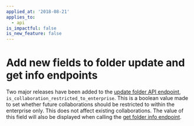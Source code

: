```yaml
---
applied_at: '2018-08-21'
applies_to:
  - api
is_impactful: false
is_new_feature: false
---
```


# Add new fields to folder update and get info endpoints

Two major releases have been added to the [update folder API endpoint](endpoint://put-folders-id),
`is_collaboration_restricted_to_enterprise`. This is a boolean value made to
set whether future collaborations should be restricted to within the enterprise
only. This does not affect existing collaborations. The value of this field
will also be displayed when calling the [get folder info endpoint](endpoint://get-folders-id).
